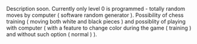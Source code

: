 Description soon.
Currently only level 0 is programmed - totally random moves by computer
( software random generator ).
Possibility of chess training ( moving both white and black pieces ) and
possiblity of playing with computer ( with a feature to change color during the game
( training ) and without such option ( normal ) ).

